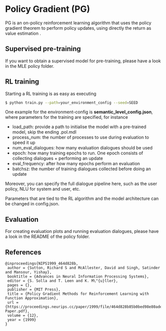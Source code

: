 # Policy Gradient (PG)

PG is an on-policy reinforcement learning algorithm that uses the policy gradient theorem to perform policy updates, using directly the return as value estimation
. 
## Supervised pre-training

If you want to obtain a supervised model for pre-training, please have a look in the MLE policy folder.

## RL training

Starting a RL training is as easy as executing

```sh
$ python train.py --path=your_environment_config --seed=SEED
```

One example for the environment-config is **semantic_level_config.json**, where parameters for the training are specified, for instance

- load_path: provide a path to initialise the model with a pre-trained model, skip the ending .pol.mdl
- process_num: the number of processes to use during evaluation to speed it up
- num_eval_dialogues: how many evaluation dialogues should be used
- epoch: how many training epochs to run. One epoch consists of collecting dialogues + performing an update
- eval_frequency: after how many epochs perform an evaluation
- batchsz: the number of training dialogues collected before doing an update

Moreover, you can specify the full dialogue pipeline here, such as the user policy, NLU for system and user, etc.

Parameters that are tied to the RL algorithm and the model architecture can be changed in config.json.


## Evaluation

For creating evaluation plots and running evaluation dialogues, please have a look in the README of the policy folder.

## References

```
@inproceedings{NIPS1999_464d828b,
 author = {Sutton, Richard S and McAllester, David and Singh, Satinder and Mansour, Yishay},
 booktitle = {Advances in Neural Information Processing Systems},
 editor = {S. Solla and T. Leen and K. M\"{u}ller},
 pages = {},
 publisher = {MIT Press},
 title = {Policy Gradient Methods for Reinforcement Learning with Function Approximation},
 url = {https://proceedings.neurips.cc/paper/1999/file/464d828b85b0bed98e80ade0a5c43b0f-Paper.pdf},
 volume = {12},
 year = {1999}
}
```
